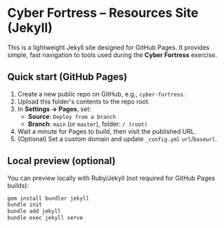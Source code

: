 
# Cyber Fortress – Resources Site (Jekyll)

This is a lightweight Jekyll site designed for GitHub Pages. It provides
simple, fast navigation to tools used during the **Cyber Fortress** exercise.

## Quick start (GitHub Pages)
1. Create a new public repo on GitHub, e.g., `cyber-fortress`.
2. Upload this folder's contents to the repo root.
3. In **Settings → Pages**, set:
   - **Source**: `Deploy from a branch`
   - **Branch**: `main` (or `master`), folder: `/ (root)`
4. Wait a minute for Pages to build, then visit the published URL.
5. (Optional) Set a custom domain and update `_config.yml` `url`/`baseurl`.

## Local preview (optional)
You can preview locally with Ruby/Jekyll (not required for GitHub Pages builds):

```bash
gem install bundler jekyll
bundle init
bundle add jekyll
bundle exec jekyll serve
```
